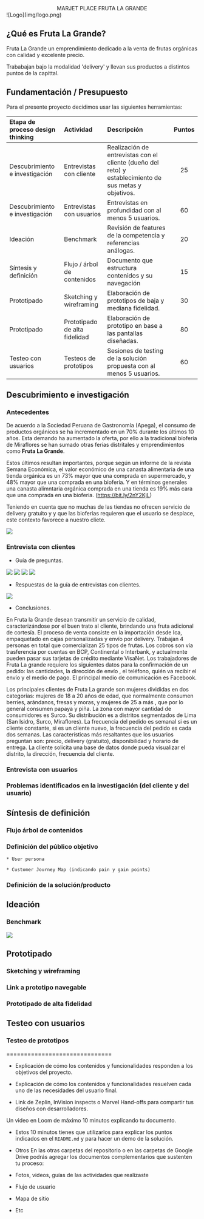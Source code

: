 <center>  MARJET PLACE FRUTA LA GRANDE </center>
![Logo](img/logo.png)

## ¿Qué es Fruta La Grande?
Fruta La Grande un emprendimiento dedicado a la venta de frutas orgánicas con calidad y excelente precio.

Trababajan bajo la modalidad 'delivery' y llevan sus productos a distintos puntos de la capittal.

## Fundamentación / Presupuesto 

Para el presente proyecto decidimos usar las siguientes herramientas:

|Etapa de proceso design thinking|Actividad|Descripción|Puntos|
|:----|:----|:---|:---:|
|Descubrimiento e investigación|Entrevistas con cliente|Realización de entrevistas con el cliente (dueño del reto) y establecimiento de sus metas y objetivos.|25|
|Descubrimiento e investigación|Entrevistas con usuarios| Entrevistas en profundidad con al menos 5 usuarios. | 60 
|Ideación|Benchmark| Revisión de features de la competencia y referencias análogas. | 20 |
|Síntesis y definición|Flujo / árbol de contenidos|Documento que estructura contenidos y su navegación|15|
|Prototipado|Sketching y wireframing| Elaboración de prototipos de baja y mediana fidelidad. | 30 |
|Prototipado|Prototipado de alta fidelidad| Elaboración de prototipo en base a las pantallas diseñadas. | 80 |
|Testeo con usuarios|Testeos de prototipos| Sesiones de testing de la solución propuesta con al menos 5 usuarios. | 60 |

## **Descubrimiento e investigación** 
###  Antecedentes

De acuerdo a la Sociedad Peruana de Gastronomía (Apega), el consumo de productos orgánicos se ha incrementado en un 70% durante los últimos 10 años. Esta demando ha aumentado la oferta, por ello a la tradicional bioferia de Miraflores se han sumado otras ferias distritales y emprendimientos como **Fruta La Grande**.  

Estos últimos resultan importantes, porque según un informe de la revista Semana Económica, el valor económico de una canasta alimentaria de una tienda orgánica es un 73% mayor que una comprada en supermercado, y 48% mayor que una comprada en una bioferia. Y en términos generales una canasta alimntaria orgánica comprada en una tienda es 19% más cara que una comprada en una bioferia. (https://bit.ly/2nY2KjL) 

Teniendo en cuenta que no muchas de las tiendas no ofrecen servicio de delivery gratuito y y que las bioferias requieren que el usuario se desplace, este contexto favorece a nuestro cliete. 

![](https://user-images.githubusercontent.com/39272944/44459906-d7f8fd80-a5d0-11e8-949e-aae48c132131.png)


### Entrevista con clientes
* Guía de preguntas.

![](https://user-images.githubusercontent.com/39272944/44460110-8c931f00-a5d1-11e8-9705-72589d07a40f.jpg)
![](https://user-images.githubusercontent.com/39272944/44460118-91f06980-a5d1-11e8-8396-202447e787ec.jpg)
![](https://user-images.githubusercontent.com/39272944/44460124-974db400-a5d1-11e8-85ec-1d667eeda23d.jpg)
![](https://user-images.githubusercontent.com/39272944/44460128-9ae13b00-a5d1-11e8-8364-e11d306f02e4.jpg)

* Respuestas de la guía de entrevistas con clientes.

![](https://docs.google.com/document/d/12VpwAbI-HoZvCIFqjcVVO8WL-G0JIk9yyMpmAeiIiAw/edit)

* Conclusiones.

En Fruta la Grande desean transmitir un servicio de calidad, caracterizándose por el buen trato al cliente, brindando una fruta adicional de cortesía. El proceso de venta consiste en la importación desde Ica, empaquetado en cajas personalizadas y envío por delivery. Trabajan 4 personas en total que comercializan 25 tipos de frutas. Los cobros son vía trasferencia por cuentas en BCP, Continental o Interbank, y actualmente pueden pasar sus tarjetas de crédito mediante VisaNet. Los trabajadores de Fruta La grande requiere los siguientes datos para la confirmación de un pedido: las cantidades, la dirección de envío , el teléfono, quién va recibir el envío y el medio de pago. El principal medio de comunicación es Facebook. 

Los principales clientes de Fruta La grande son mujeres divididas en dos categorías: mujeres de 18 a 20 años de edad, que normalmente consumen berries, arándanos, fresas y moras, y mujeres de 25 a más , que por lo general consumen papaya y piña. La zona con mayor cantidad de consumidores es Surco. Su distribución es a distritos segmentados de Lima (San Isidro, Surco, Miraflores). La frecuencia del pedido es semanal si es un cliente constante, si es un cliente nuevo, la frecuencia del pedido es cada dos semanas. Las características más resaltantes que los usuarios preguntan son: precio, delivery (gratuito), disponibilidad y horario de entrega. 
La cliente solicita una base de datos donde pueda visualizar el distrito, la dirección, frecuencia del cliente.


### Entrevista con usuarios

### Problemas identificados en la investigación (del cliente y del usuario)

## Síntesis de definición

### Flujo árbol de contenidos 

### Definición del público objetivo

    * User persona

    * Customer Journey Map (indicando pain y gain points)

### Definición de la solución/producto

## **Ideación**
### Benchmark
![](https://user-images.githubusercontent.com/39272944/44460240-eac00200-a5d1-11e8-97ee-52847412465b.jpg)



## **Prototipado**

### Sketching y wireframing

### Link a prototipo navegable 

### Prototipado de alta fidelidad

## **Testeo con usuarios**

### Testeo de prototipos

==============================

* Explicación de cómo los contenidos y funcionalidades responden a los objetivos
  del proyecto. 

* Explicación de cómo los contenidos y funcionalidades resuelven cada uno de las
  necesidades del usuario final.

* Link de Zeplin, InVision inspects o Marvel Hand-offs para compartir tus
  diseños con desarrolladores.

Un video en Loom de máximo 10 minutos explicando tu documento.
* Estos 10 minutos tienes que utilizarlos para explicar los puntos indicados en
  el `README.md` y para hacer un demo de la solución.

* Otros 
En las otras carpetas del repositorio o en las carpetas de Google Drive podrás
agregar los documentos complementarios que sustenten tu proceso:

* Fotos, videos, guías de las actividades que realizaste
* Flujo de usuario
* Mapa de sitio
* Etc